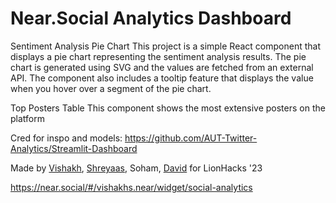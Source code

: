 # Near.Social Analytics Dashboard

Sentiment Analysis Pie Chart
This project is a simple React component that displays a pie chart representing the sentiment analysis results. 
The pie chart is generated using SVG and the values are fetched from an external API. The component also includes 
a tooltip feature that displays the value when you hover over a segment of the pie chart.

Top Posters Table
This component shows the most extensive posters on the platform

Cred for inspo and models: https://github.com/AUT-Twitter-Analytics/Streamlit-Dashboard

Made by [Vishakh](https://github.com/VSandwar74), [Shreyaas](https://github.com/Shreyaas14), Soham, [David](https://github.com/JackBliss-bit) for LionHacks '23

https://near.social/#/vishakhs.near/widget/social-analytics
